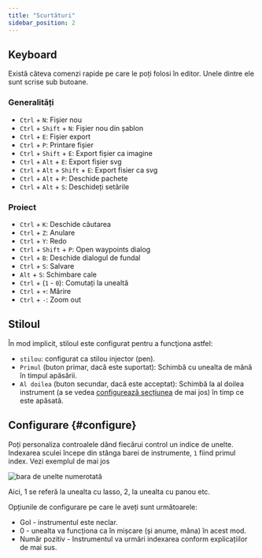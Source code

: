 ```yaml
---
title: "Scurtături"
sidebar_position: 2
---
```



## Keyboard

Există câteva comenzi rapide pe care le poți folosi în editor. Unele dintre ele sunt scrise sub butoane.

### Generalități

* `Ctrl` + `N`: Fișier nou
* `Ctrl` + `Shift` + `N`: Fișier nou din șablon
* `Ctrl` + `E`: Fișier export
* `Ctrl` + `P`: Printare fișier
* `Ctrl` + `Shift` + `E`: Export fișier ca imagine
* `Ctrl` + `Alt` + `E`: Export fișier svg
* `Ctrl` + `Alt` + `Shift` + `E`: Export fisier ca svg
* `Ctrl` + `Alt` + `P`: Deschide pachete
* `Ctrl` + `Alt` + `S`: Deschideți setările

### Proiect

* `Ctrl` + `K`: Deschide căutarea
* `Ctrl` + `Z`: Anulare
* `Ctrl` + `Y`: Redo
* `Ctrl` + `Shift` + `P`: Open waypoints dialog
* `Ctrl` + `B`: Deschide dialogul de fundal
* `Ctrl` + `S`: Salvare
* `Alt` + `S`: Schimbare cale
* `Ctrl` + (`1` - `0`): Comutați la unealtă
* `Ctrl` + `+`: Mărire
* `Ctrl` + `-`: Zoom out

## Stiloul

În mod implicit, stiloul este configurat pentru a funcţiona astfel:
* `stilou`: configurat ca stilou injector (pen).
* `Primul` (buton primar, dacă este suportat): Schimbă cu unealta de mână în timpul apăsării.
* `Al doilea` (buton secundar, dacă este acceptat): Schimbă la al doilea instrument (a se vedea [configurează secțiunea](#configure) de mai jos) în timp ce este apăsată.



## Configurare {#configure}

Poți personaliza controalele dând fiecărui control un indice de unelte. Indexarea sculei începe din stânga barei de instrumente, `1` fiind primul index. Vezi exemplul de mai jos

![bara de unelte numerotată](toolbar_numbered.png)

Aici, 1 se referă la unealta cu lasso, 2, la unealta cu panou etc.

Opțiunile de configurare pe care le aveți sunt următoarele:

* Gol - instrumentul este neclar.
* 0 - unealta va funcționa ca în mișcare (și anume, mâna) în acest mod.
* Număr pozitiv - Instrumentul va urmări indexarea conform explicațiilor de mai sus. 



